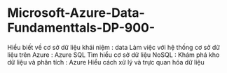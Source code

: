 # Microsoft-Azure-Data-Fundamenttals-DP-900-
Hiểu biết về cơ sở dữ liệu khái niệm : data
Làm việc với hệ thống cơ sở dữ liệu trên Azure : Azure SQL
Tìm hiểu cơ sở dữ liệu NoSQL :
Khám phá kho dữ liệu và phân tích : Azure
Hiểu cách xử lý và trực quan hóa dữ liệu
